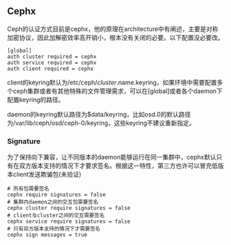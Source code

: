 ## Cephx

Ceph的认证方式目前是cephx，他的原理在architecture中有阐述，主要是对称加密协议，因此加解密效率高开销小，根本没有关闭的必要。以下配置没必要改。

```
[global]
auth cluster required = cephx
auth service required = cephx
auth client required = cephx
```

client的keyring默认为/etc/ceph/$cluster.$name.keyring，如果环境中需要配置多个ceph集群或者有其他特殊的文件管理需求，可以在\[global\]或者各个daemon下配置keyring的路径。

daemon的keyring默认路径为$data/keyring，比如osd.0的默认路径为/var/lib/ceph/osd/ceph-0/keyring，这些keyring不建议重新指定。

### Signature

为了保持向下兼容，让不同版本的daemon能够运行在同一集群中，cephx默认只有在双方版本支持的情况下才要求签名。根据这一特性，第三方也许可以冒充低版本client发送欺骗包\(未验证\)

```
# 所有包需要签名
cephx require signatures = false
# 集群内daemon之间的交互包需要签名
cephx cluster require signatures = false
# client与cluster之间的交互需要签名
cephx service require signatures = false
# 只有双方版本支持的情况下才需要签名
cephx sign messages = true
```



